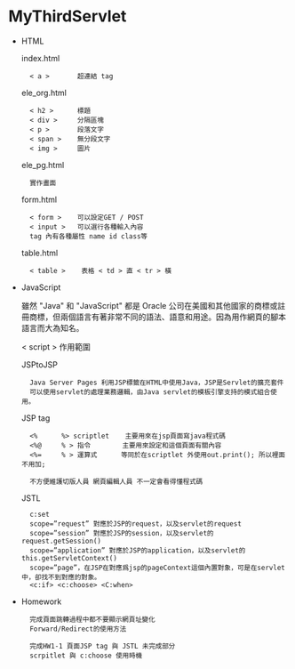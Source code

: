 # MyThirdServlet

+ HTML

    index.html

        < a >       超連結 tag

    ele_org.html

        < h2 >      標題
        < div >     分隔區塊
        < p >       段落文字
        < span >    無分段文字
        < img >     圖片

    ele_pg.html

        實作畫面

    form.html

        < form >    可以設定GET / POST 
        < input >   可以選行各種輸入內容
        tag 內有各種屬性 name id class等

    table.html

        < table >    表格 < td > 直 < tr > 橫


+ JavaScript

    雖然 "Java" 和 "JavaScript" 都是 Oracle 公司在美國和其他國家的商標或註冊商標，但兩個語言有著非常不同的語法、語意和用途。因為用作網頁的腳本語言而大為知名。

    < script > 作用範圍


    JSPtoJSP

        Java Server Pages 利用JSP標籤在HTML中使用Java，JSP是Servlet的擴充套件
        可以使用servlet的處理業務邏輯，由Java servlet的模板引擎支持的模式組合使用。

    JSP tag

        <%      %> scriptlet    主要用來在jsp頁面寫java程式碼
        <%@     % > 指令        主要用來設定和這個頁面有關內容
        <%=     % > 運算式      等同於在scriptlet 外使用out.print(); 所以裡面不用加;

        不方便維護切版人員 網頁編輯人員 不一定會看得懂程式碼

    JSTL

        c:set
        scope=”request” 對應於JSP的request，以及servlet的request
        scope=”session” 對應於JSP的session，以及servlet的request.getSession()
        scope=”application” 對應於JSP的application，以及servlet的this.getServletContext()
        scope=”page”，在JSP在對應爲jsp的pageContext這個內置對象，可是在servlet中，卻找不到對應的對象。
        <c:if> <c:choose> <C:when>

+ Homework

        完成頁面跳轉過程中都不要顯示網頁址變化
        Forward/Redirect的使用方法

        完成HW1-1 頁面JSP tag 與 JSTL 未完成部分
        scrpitlet 與 c:choose 使用時機

        
